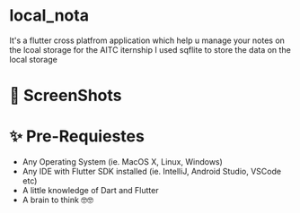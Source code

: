 # local_nota

It's a flutter cross platfrom application which help u manage your notes on the lcoal storage for the AITC iternship
I used sqflite to store the data on the local storage 

# 📸 ScreenShots 

# ✨ Pre-Requiestes 
* Any Operating System (ie. MacOS X, Linux, Windows)
* Any IDE with Flutter SDK installed (ie. IntelliJ, Android Studio, VSCode etc)
* A little knowledge of Dart and Flutter
* A brain to think 🤓🤓